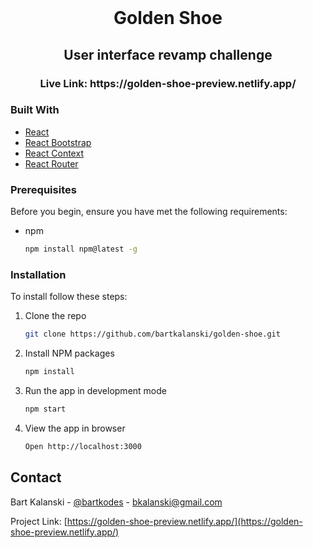 <br />
<p align="center">
  <h1 align="center">Golden Shoe</h3>
  <h2 align="center">User interface revamp challenge</h3>
  <h3 align="center">
    Live Link: https://golden-shoe-preview.netlify.app/
  </h3>
</p>



### Built With

* [React](https://reactjs.org/)
* [React Bootstrap](https://react-bootstrap.github.io/)
* [React Context](https://reactjs.org/docs/context.html)
* [React Router](https://v5.reactrouter.com/)



### Prerequisites

Before you begin, ensure you have met the following requirements:

* npm
  ```sh
  npm install npm@latest -g
  ```


### Installation

To install follow these steps:

1. Clone the repo
   ```sh
   git clone https://github.com/bartkalanski/golden-shoe.git
   ```
   
2. Install NPM packages
   ```sh
   npm install
   ```
   
3. Run the app in development mode
   ```sh
   npm start
   ```
   
4. View the app in browser
   ```sh
   Open http://localhost:3000
   ```
   

## Contact

Bart Kalanski - [@bartkodes](https://twitter.com/bartkodes) - bkalanski@gmail.com

Project Link: [https://golden-shoe-preview.netlify.app/](https://golden-shoe-preview.netlify.app/)
